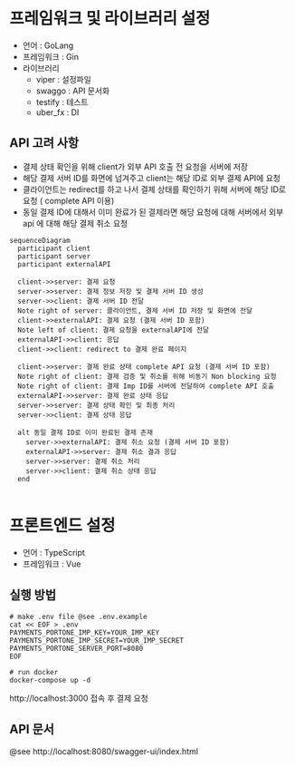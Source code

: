 # 프레임워크 및 라이브러리 설정 
- 언어 : GoLang
- 프레임워크 : Gin
- 라이브러리 
  - viper : 설정파일
  - swaggo : API 문서화
  - testify : 테스트
  - uber_fx : DI
## API 고려 사항 
- 결제 상태 확인을 위해 client가 외부 API 호출 전 요청을 서버에 저장
- 해당 결제 서버 ID를 화면에 넘겨주고 client는 해당 ID로 외부 결제 API에 요청
- 클라이언트는 redirect를 하고 나서 결제 상태를 확인하기 위해 서버에 해당 ID로 요청 ( complete API 이용)
- 동일 결제 ID에 대해서 이미 완료가 된 결제라면 해당 요청에 대해 서버에서 외부 api 에 대해 해당 결제 취소 요청
```mermaid
sequenceDiagram
  participant client
  participant server
  participant externalAPI

  client->>server: 결제 요청
  server->>server: 결제 정보 저장 및 결제 서버 ID 생성
  server->>client: 결제 서버 ID 전달
  Note right of server: 클라이언트, 결제 서버 ID 저장 및 화면에 전달
  client->>externalAPI: 결제 요청 (결제 서버 ID 포함)
  Note left of client: 결제 요청을 externalAPI에 전달
  externalAPI->>client: 응답
  client->>client: redirect to 결제 완료 페이지
  
  client->>server: 결제 완료 상태 complete API 요청 (결제 서버 ID 포함)
  Note right of client: 결제 검증 및 취소를 위해 비동기 Non blocking 요청
  Note right of client: 결제 Imp ID를 서버에 전달하여 complete API 호출
  externalAPI->>server: 결제 완료 상태 응답
  server->>server: 결제 상태 확인 및 최종 처리
  server->>client: 결제 상태 응답

  alt 동일 결제 ID로 이미 완료된 결제 존재
    server->>externalAPI: 결제 취소 요청 (결제 서버 ID 포함)
    externalAPI->>server: 결제 취소 결과 응답
    server->>server: 결제 취소 처리
    server->>client: 결제 취소 상태 응답
  end
  
```


# 프론트엔드 설정
- 언어 : TypeScript
- 프레임워크 : Vue


## 실행 방법 
```shell
# make .env file @see .env.example
cat << EOF > .env
PAYMENTS_PORTONE_IMP_KEY=YOUR_IMP_KEY
PAYMENTS_PORTONE_IMP_SECRET=YOUR_IMP_SECRET
PAYMENTS_PORTONE_SERVER_PORT=8080
EOF

# run docker 
docker-compose up -d
```
http://localhost:3000 접속 후 결제 요청

## API 문서
@see
http://localhost:8080/swagger-ui/index.html